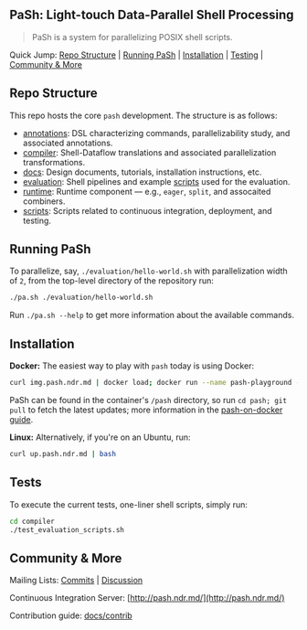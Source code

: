 ## PaSh: Light-touch Data-Parallel Shell Processing
> PaSh is  a system for  parallelizing POSIX shell  scripts.

Quick Jump: [Repo Structure](#repo-structure) | [Running PaSh](#running-pash) | [Installation](#installation) | [Testing](#testing) | [Community & More](#community--more)

## Repo Structure

This repo hosts the core `pash` development. The structure is as follows:

* [annotations](./annotations/): DSL characterizing commands, parallelizability study, and associated annotations.
* [compiler](./compiler): Shell-Dataflow translations and associated parallelization transformations.
* [docs](./docs): Design documents, tutorials, installation instructions, etc.
* [evaluation](./evaluation): Shell pipelines and example [scripts](./evaluation/scripts) used for the evaluation.
* [runtime](./runtime): Runtime component — e.g., `eager`, `split`, and assocaited combiners.
* [scripts](./scripts): Scripts related to continuous integration, deployment, and testing.

## Running PaSh

To parallelize, say, `./evaluation/hello-world.sh` with parallelization width of `2`, from the top-level directory of the repository run:

```sh
./pa.sh ./evaluation/hello-world.sh
``` 

Run `./pa.sh --help` to get more information about the available commands.

## Installation

**Docker:** The easiest way to play with `pash` today is using Docker:

```sh
curl img.pash.ndr.md | docker load; docker run --name pash-playground -it pash/18.04
```

PaSh can be found in the container's `/pash` directory, so run `cd pash; git pull` to fetch the latest updates; more information in the [pash-on-docker guide](./docs/contrib.md#pash-on-docker-a-pocket-guide).

**Linux:** Alternatively, if you're on an Ubuntu, run:

```sh
curl up.pash.ndr.md | bash
```

## Tests

To execute the current tests, one-liner shell scripts, simply run:

```sh
cd compiler
./test_evaluation_scripts.sh
```

## Community & More

Mailing Lists: [Commits](https://groups.google.com/g/pash-commits) | [Discussion](https://groups.google.com/g/pash-discuss)

Continuous Integration Server: [http://pash.ndr.md/](http://pash.ndr.md/)

Contribution guide: [docs/contrib](docs/contrib.md)
